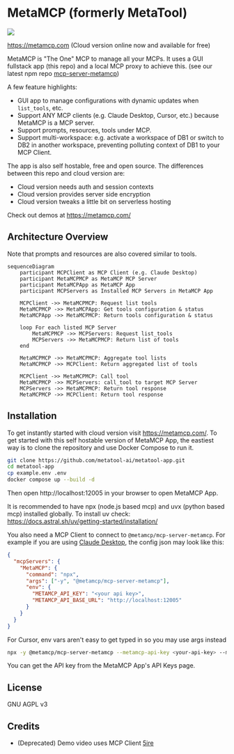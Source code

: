 # MetaMCP (formerly MetaTool)

[![](https://dcbadge.limes.pink/api/server/mNsyat7mFX)](https://discord.gg/mNsyat7mFX)

https://metamcp.com (Cloud version online now and available for free)

MetaMCP is "The One" MCP to manage all your MCPs. It uses a GUI fullstack app (this repo) and a local MCP proxy to achieve this. (see our latest npm repo [mcp-server-metamcp](https://github.com/metatool-ai/mcp-server-metamcp))

A few feature highlights:

- GUI app to manage configurations with dynamic updates when `list_tools`, etc.
- Support ANY MCP clients (e.g. Claude Desktop, Cursor, etc.) because MetaMCP is a MCP server.
- Support prompts, resources, tools under MCP.
- Support multi-workspace: e.g. activate a workspace of DB1 or switch to DB2 in another workspace, preventing polluting context of DB1 to your MCP Client.

The app is also self hostable, free and open source. The differences between this repo and cloud version are:

- Cloud version needs auth and session contexts
- Cloud version provides server side encryption
- Cloud version tweaks a little bit on serverless hosting

Check out demos at https://metamcp.com/

## Architecture Overview

Note that prompts and resources are also covered similar to tools.

```mermaid
sequenceDiagram
    participant MCPClient as MCP Client (e.g. Claude Desktop)
    participant MetaMCPMCP as MetaMCP MCP Server
    participant MetaMCPApp as MetaMCP App
    participant MCPServers as Installed MCP Servers in MetaMCP App

    MCPClient ->> MetaMCPMCP: Request list tools
    MetaMCPMCP ->> MetaMCPApp: Get tools configuration & status
    MetaMCPApp ->> MetaMCPMCP: Return tools configuration & status

    loop For each listed MCP Server
        MetaMCPMCP ->> MCPServers: Request list_tools
        MCPServers ->> MetaMCPMCP: Return list of tools
    end

    MetaMCPMCP ->> MetaMCPMCP: Aggregate tool lists
    MetaMCPMCP ->> MCPClient: Return aggregated list of tools

    MCPClient ->> MetaMCPMCP: Call tool
    MetaMCPMCP ->> MCPServers: call_tool to target MCP Server
    MCPServers ->> MetaMCPMCP: Return tool response
    MetaMCPMCP ->> MCPClient: Return tool response
```

## Installation

To get instantly started with cloud version visit https://metamcp.com/.
To get started with this self hostable version of MetaMCP App, the eastiest way is to clone the repository and use Docker Compose to run it.

```bash
git clone https://github.com/metatool-ai/metatool-app.git
cd metatool-app
cp example.env .env
docker compose up --build -d
```

Then open http://localhost:12005 in your browser to open MetaMCP App.

It is recommended to have npx (node.js based mcp) and uvx (python based mcp) installed globally.
To install uv check: https://docs.astral.sh/uv/getting-started/installation/

You also need a MCP Client to connect to `@metamcp/mcp-server-metamcp`. For example if you are using [Claude Desktop](https://modelcontextprotocol.io/quickstart/user), the config json may look like this:

```json
{
  "mcpServers": {
    "MetaMCP": {
      "command": "npx",
      "args": ["-y", "@metamcp/mcp-server-metamcp"],
      "env": {
        "METAMCP_API_KEY": "<your api key>",
        "METAMCP_API_BASE_URL": "http://localhost:12005"
      }
    }
  }
}
```

For Cursor, env vars aren't easy to get typed in so you may use args instead

```bash
npx -y @metamcp/mcp-server-metamcp --metamcp-api-key <your-api-key> --metamcp-api-base-url <base-url>
```

You can get the API key from the MetaMCP App's API Keys page.

## License

GNU AGPL v3

## Credits

- (Deprecated) Demo video uses MCP Client [5ire](https://5ire.app/)
